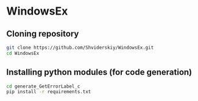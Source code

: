 # WindowsEx

## Cloning repository
```bash
git clone https://github.com/Shviderskiy/WindowsEx.git
cd WindowsEx
```

## Installing python modules (for code generation)
```bash
cd generate_GetErrorLabel_c
pip install -r requirements.txt
```
